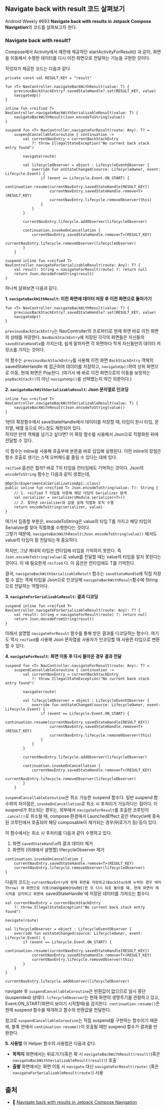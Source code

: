 ## Navigate back with result 코드 살펴보기

Android Weekly #693 **Navigate back with results in Jetpack Compose Navigation**의 코드를 살펴보고자 한다.

### Navigate back with result?
Compose에서 Activity에서 예전에 제공하던 startActivityForResult() 과 같이, 화면을 이동해서 수행한 데이터를 다시 이전 화면으로 전달하는 기능을 구현한 것이다.

작성자가 제공한 코드는 다음과 같다. 
```
private const val RESULT_KEY = "result"

fun <T> NavController.navigateBackWithResult(value: T) {
    previousBackStackEntry?.savedStateHandle?.set(RESULT_KEY, value)
    navigateUp()
}

inline fun <reified T> NavController.navigateBackWithSerializableResult(value: T) {
    navigateBackWithResult(Json.encodeToString(value))
}

suspend fun <T> NavController.navigateForResult(route: Any): T? =
    suspendCancellableCoroutine { continuation ->
        val currentNavEntry = currentBackStackEntry
            ?: throw IllegalStateException("No current back stack entry found")

        navigate(route)

        val lifecycleObserver = object : LifecycleEventObserver {
            override fun onStateChanged(source: LifecycleOwner, event: Lifecycle.Event) {
                if (event == Lifecycle.Event.ON_START) {
                    continuation.resume(currentNavEntry.savedStateHandle[RESULT_KEY])
                    currentNavEntry.savedStateHandle.remove<T>(RESULT_KEY)
                    currentNavEntry.lifecycle.removeObserver(this)
                }
            }
        }

        currentNavEntry.lifecycle.addObserver(lifecycleObserver)

        continuation.invokeOnCancellation {
            currentNavEntry.savedStateHandle.remove<T>(RESULT_KEY)
            currentNavEntry.lifecycle.removeObserver(lifecycleObserver)
        }
    }

suspend inline fun <reified T> NavController.navigateForSerializableResult(route: Any): T? {
    val result: String = navigateForResult(route) ?: return null
    return Json.decodeFromString(result)
}
```

하나씩 살펴보면 다음과 같다.  

**1. `navigateBackWithResult`: 이전 화면에 데이터 저장 후 이전 화면으로 돌아가기**
```
fun <T> NavController.navigateBackWithResult(value: T) {
    previousBackStackEntry?.savedStateHandle?.set(RESULT_KEY, value)
    navigateUp()
}
```
`previousBackStackEntry`는 NavController의 프로퍼티로 현재 화면 바로 이전 화면의 상태를 저장한다. 
`NavBackStackEntry`에 저장된 각각의 화면들은 자신들의 `savedStateHandle`를 가지는데, 쉽게 말하자면 각 화면마다 작게 자신들만의 데이터 저장소를 가지는 것이다.  

이 함수는 `previousBackStackEntry`를 사용해 이전 화면 `BackStackEntry` 객체의 savedStateHandle 에 접근하여 데이터를 저장하고, `navigateUp()`하여 상위 화면으로 이동, 현재 화면은 Pop한다. 
(여기서 왜 바로 이전 화면으로의 이동을 보장하는 `popBackStack()`이 아닌 `navigateUp()`을 선택했는지 약간 의문이다.)  

**2. `navigateBackWithSerializableResult`: Json 문자열로 인코딩**
```
inline fun <reified T> NavController.navigateBackWithSerializableResult(value: T) {
    navigateBackWithResult(Json.encodeToString(value))
}
```
1번의 확장함수에서 saveStateHandle에서 데이터를 저장할 때, 타입이 원시 타입, 문자열, 배열 등으로 어느정도 제한되어 있다.  
하지만 만약 객체를 넘기고 싶다면? 이 확장 함수를 사용해서 Json으로 직렬화한 뒤에 전달할 수 있다.

이 함수는 inline을 사용해 호출부에 본문을 바로 삽입해 실행된다. 이런 inline의 장점은 함수 호출로 생기는 스택 오버헤드를 줄일 수 있다는 데에 있다.  

`reified` 옵션은 뭘까? 바로 T의 타입을 런타임에도 기억하는 것이다. Json의 `encodeToString` 함수는 다음과 같이 생겼는데,
```
@OptIn(ExperimentalSerializationApi::class)
public inline fun <reified T> Json.encodeToString(value: T): String {
    // 1. reified T 타입을 이용해 해당 타입의 Serializer 탐색
    val serializer = serializersModule.serializer<T>()
    // 2. 찾아낸 serializer와 값을 실제 직렬화 로직 수행
    return encodeToString(serializer, value)
}
```
여기서 집중할 부분은, encodeToString은 value의 타입 T를 가지고 해당 타입의 Serializer를 찾아 직렬화를 수행한다는 것이다.  
그렇기 때문에, `navigateBackWithResult(Json.encodeToString(value))` 에서도 value의 타입이 잘 전달되는게 중요하다.  

하지만, 그냥 <T> 제네릭 타입은 런타임에 타입을 기억하지 못한다. 즉 `Json.encodeToString(value)`로 value를 전달할 때는 value의 타입을 알지 못한다는 것이다. 
이 때 필요한게 `reified` 다. 이 옵션은 런타임에도 T를 기억한다.  

결국, `navigateBackWithSerializableResult` 함수는 `saveStateHandle`에 직접 저장할 수 없는 객체 타입을 Json으로 인코딩해 `navigateBackWithResult`함수에 String으로 전달하는 역할이다.  

**3. `navigateForSerializableResult`: 결과 디코딩**
```
suspend inline fun <reified T> NavController.navigateForSerializableResult(route: Any): T? {
    val result: String = navigateForResult(route) ?: return null
    return Json.decodeFromString(result)
}
```
아래서 설명할 `navigateForResult` 함수를 통해 받은 결과를 디코딩하는 함수다. 여기도 역시 `reified`를 사용해 
Json 문자열을 사용자가 인코딩할 때 사용한 타입으로 변환할 수 있다.

**4. `navigateForResult`: 화면 이동 후 다시 돌아온 경우 결과 전달**
```
suspend fun <T> NavController.navigateForResult(route: Any): T? =
    suspendCancellableCoroutine { continuation ->
        val currentNavEntry = currentBackStackEntry
            ?: throw IllegalStateException("No current back stack entry found")

        navigate(route)

        val lifecycleObserver = object : LifecycleEventObserver {
            override fun onStateChanged(source: LifecycleOwner, event: Lifecycle.Event) {
                if (event == Lifecycle.Event.ON_START) {
                    continuation.resume(currentNavEntry.savedStateHandle[RESULT_KEY])
                    currentNavEntry.savedStateHandle.remove<T>(RESULT_KEY)
                    currentNavEntry.lifecycle.removeObserver(this)
                }
            }
        }

        currentNavEntry.lifecycle.addObserver(lifecycleObserver)

        continuation.invokeOnCancellation {
            currentNavEntry.savedStateHandle.remove<T>(RESULT_KEY)
            currentNavEntry.lifecycle.removeObserver(lifecycleObserver)
        }
    }
```
`suspendCancellableCoroutine`은 취소 가능한 suspend 함수다. 일반 suspend 함수와의 차이점은, `invokeOnCancellation`로 취소 시 후처리가 가능하다는 점이다. 
이 suspend가 취소되는 경우는, 외부에서 `navigateForResult`를 호출한 코루틴이 `.cancel()`로 취소될 때, compose 환경에서 LaunchedEffect 같은 lifecycle에 종속된 코루틴에서 호출되어 해당 composable이 제거되는 경우(뒤로가기 등) 등이 있다.  

이 함수에서는 취소 시 후처리를 다음과 같이 수행하고 있다.  
1. 화면 `savedStateHandle`의 결과 데이터 제거
2. 화면의 (아래에서 설명할) lifecycleObserver 제거

```
continuation.invokeOnCancellation {
    currentNavEntry.savedStateHandle.remove<T>(RESULT_KEY)
    currentNavEntry.lifecycle.removeObserver(lifecycleObserver)
}
```

다음의 코드는 `currentNavEntry에 현재 화면을 저장하고(BackStack에 누락된 경우 에러 Throw) 새 화면으로 이동(`navigate(route)`)한 뒤 다시 뒤로 돌아올 떄, 현재 화면의 재시작을 감지하고 화면에 `savedStateHandle`에 저장된 데이터를 가져오는 함수다.  
```
val currentNavEntry = currentBackStackEntry
    ?: throw IllegalStateException("No current back stack entry found")

navigate(route)

val lifecycleObserver = object : LifecycleEventObserver {
    override fun onStateChanged(source: LifecycleOwner, event: Lifecycle.Event) {
        if (event == Lifecycle.Event.ON_START) {
            continuation.resume(currentNavEntry.savedStateHandle[RESULT_KEY])
            currentNavEntry.savedStateHandle.remove<T>(RESULT_KEY)
            currentNavEntry.lifecycle.removeObserver(this)
        }
    }
}

currentNavEntry.lifecycle.addObserver(lifecycleObserver)
```

navigate 후 `suspendCancellableCoroutine`은 반환값이 없으므로 일시 중단(suspended) 상태다. `lifecycleObserver`는 현재 화면의 생명주기를 관찰하고 있고, Event.ON_START(화면이 보이기 시작할때)을 감지한다.
`continuation.resume()`은 현재 suspend 함수를 재개하고 함수의 반환값을 전달한다.  

참고로 `suspendCancellableCoroutine`는 직접 suspend를 구현하는 함수이기 때문에, 블록 안에서 `continuation.resume()`이 호출될 때만 suspend 함수가 결과를 반환한다.

**5. 사용법**
이 Helper 함수의 사용법은 다음과 같다.  
- **목적지** 화면에서는 뒤로가기(혹은 확 시 `navigateBackWithResult(result)`(혹은 `navigateBackWithSerializableResult(result)`) 호출
- **출발** 화면에서는 화면 이동 시 `navigate` 대신 `navigateForResult(route)` (혹은 `navigateForSerializableResult(route)`) 사용

## 출처
- 🧩 [Navigate back with results in Jetpack Compose Navigation](https://www.paleblueapps.com/rockandnull/jetpack-compose-navigation-return-results/)
